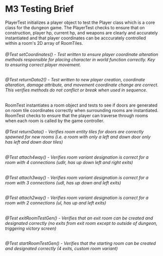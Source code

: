 # M3 Testing Brief
PlayerTest initializes a player object to test the Player class which is a core class for the dungeon game.
The PlayerTest checks to ensure that on construction, player hp, current hp, and weapons are clearly and accurately instantiated and
that player coordinates can be acccurately controlled within a room's 2D array of RoomTiles.  
###### @Test setCoordinates() - Test written to ensure player coordinate alteration methods responsible for placing character in world function correctly. Key to ensuring correct player movement.  
###### @Test returnData2() - Test written to new player creation, coordinate alteration, damage attribute, and movement coordinate change are correct. This verifies methods do not conflict or break when used in sequence.  

RoomTest instantiates a room object and tests to see if doors are generated on room tile coordinates correctly when surrounding rooms are instantiated.
RoomTest checks to ensure that the player can traverse through rooms when each room is called by the game controller.  
###### @Test returnData() - Verifies room entity tiles for doors are correctly spawned for new rooms (i.e. a room with only a left and down door only has left and down door tiles)  
###### @Test attach4way() - Verifies room variant designation is correct for a room with 4 connections (udlr, has up down left and right exits)  
###### @Test attach3way() - Verifies room variant designation is correct for a room with 3 connections (udl, has up down and left exits)  
###### @Test attach2way() - Verifies room variant designation is correct for a room with 2 connections (ul, has up and left exits)
###### @Test exitRoomTestGen() - Verifies that an exit room can be created and designated correctly (no exits from exit room except to outside of dungeon, triggering victory screen)  
###### @Test startRoomTestGen() - Verifies that the starting room can be created and designated correctly (4 exits, custom room variant)  
